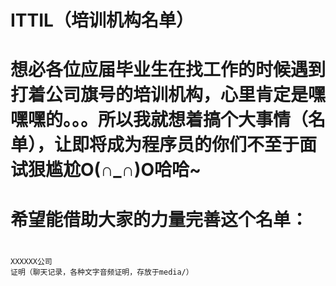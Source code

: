 # ITTIL（培训机构名单）
# 想必各位应届毕业生在找工作的时候遇到打着公司旗号的培训机构，心里肯定是嘿嘿嘿的。。。所以我就想着搞个大事情（名单），让即将成为程序员的你们不至于面试狠尴尬O(∩_∩)O哈哈~
# 希望能借助大家的力量完善这个名单：
#
```
XXXXXX公司
证明（聊天记录，各种文字音频证明，存放于media/）
```

